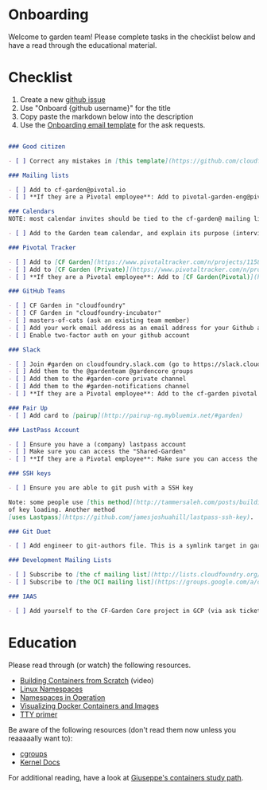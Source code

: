 # Onboarding

Welcome to garden team! Please complete tasks in the checklist below and have a
read through the educational material.

# Checklist

1. Create a new [github issue](https://github.com/cloudfoundry/garden-wiki/issues/new)
1. Use "Onboard {github username}" for the title
1. Copy paste the markdown below into the description
1. Use the [Onboarding email template](https://sites.google.com/a/pivotal.io/cloud-foundry/home/cf-onboarding-offboarding/onboarding-templates) for the ask requests.

```markdown

### Good citizen

- [ ] Correct any mistakes in [this template](https://github.com/cloudfoundry/garden-runc-release/blob/gh-pages/onboarding.md)

### Mailing lists

- [ ] Add to cf-garden@pivotal.io
- [ ] **If they are a Pivotal employee**: Add to pivotal-garden-eng@pivotal.io

### Calendars
NOTE: most calendar invites should be tied to the cf-garden@ mailing list

- [ ] Add to the Garden team calendar, and explain its purpose (interviews, vacations, etc.)

### Pivotal Tracker

- [ ] Add to [CF Garden](https://www.pivotaltracker.com/n/projects/1158420)
- [ ] Add to [CF Garden (Private)](https://www.pivotaltracker.com/n/projects/2103772)
- [ ] **If they are a Pivotal employee**: Add to [CF Garden(Pivotal)](https://www.pivotaltracker.com/n/projects/2170345)

### GitHub Teams

- [ ] CF Garden in "cloudfoundry"
- [ ] CF Garden in "cloudfoundry-incubator"
- [ ] masters-of-cats (ask an existing team member)
- [ ] Add your work email address as an email address for your Github account
- [ ] Enable two-factor auth on your github account

### Slack

- [ ] Join #garden on cloudfoundry.slack.com (go to https://slack.cloudfoundry.org if they need an invite)
- [ ] Add them to the @gardenteam @gardencore groups
- [ ] Add them to the #garden-core private channel
- [ ] Add them to the #garden-notifications channel
- [ ] **If they are a Pivotal employee**: Add to the cf-garden pivotal slack and ensure they are part of the @garden team (may require an ask ticket)

### Pair Up
- [ ] Add card to [pairup](http://pairup-ng.mybluemix.net/#garden)

### LastPass Account

- [ ] Ensure you have a (company) lastpass account
- [ ] Make sure you can access the "Shared-Garden"
- [ ] **If they are a Pivotal employee**: Make sure you can access the "Shared-Garden Pivotal"

### SSH keys

- [ ] Ensure you are able to git push with a SSH key

Note: some people use [this method](http://tammersaleh.com/posts/building-an-encrypted-usb-drive-for-your-ssh-keys-in-os-x/)
of key loading. Another method
[uses Lastpass](https://github.com/jamesjoshuahill/lastpass-ssh-key).

### Git Duet

- [ ] Add engineer to git-authors file. This is a symlink target in garden-dotfiles

### Development Mailing Lists

- [ ] Subscribe to [the cf mailing list](http://lists.cloudfoundry.org/mailman/listinfo) (optional, but recommended)
- [ ] Subscribe to [the OCI mailing list](https://groups.google.com/a/opencontainers.org/forum/#!forum/dev) (optional)

### IAAS

- [ ] Add yourself to the CF-Garden Core project in GCP (via ask ticket).
```

# Education

Please read through (or watch) the following resources.

- [Building Containers from Scratch](https://skillsmatter.com/skillscasts/7101-building-containers-from-scratch-for-fun-and-profit) (video)
- [Linux Namespaces](https://medium.com/@teddyking/linux-namespaces-850489d3ccf)
- [Namespaces in Operation](https://lwn.net/Articles/531114/)
- [Visualizing Docker Containers and Images](http://merrigrove.blogspot.co.uk/2015/10/visualizing-docker-containers-and-images.html)
- [TTY primer](http://rachid.koucha.free.fr/tech_corner/pty_pdip.html)

Be aware of the following resources (don't read them now unless you reaaaaally
want to):

- [cgroups](https://www.kernel.org/doc/Documentation/cgroup-v1/cgroups.txt)
- [Kernel Docs](https://www.kernel.org/doc/Documentation/)

For additional reading, have a look at
[Giuseppe's containers study path](https://github.com/gcapizzi/containers-study-path).
